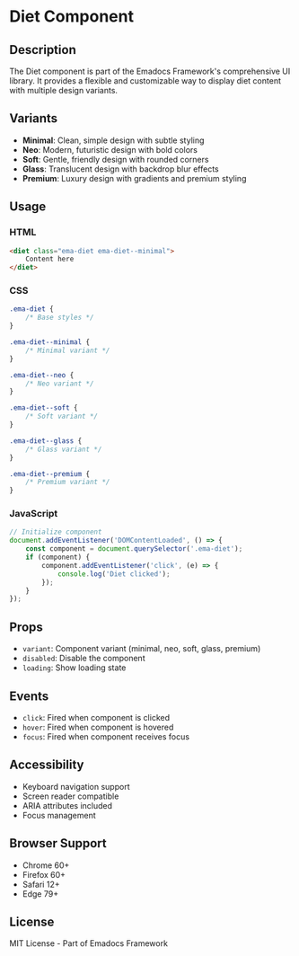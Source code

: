 # Diet Component

## Description
The Diet component is part of the Emadocs Framework's comprehensive UI library. It provides a flexible and customizable way to display diet content with multiple design variants.

## Variants
- **Minimal**: Clean, simple design with subtle styling
- **Neo**: Modern, futuristic design with bold colors
- **Soft**: Gentle, friendly design with rounded corners
- **Glass**: Translucent design with backdrop blur effects
- **Premium**: Luxury design with gradients and premium styling

## Usage

### HTML
```html
<diet class="ema-diet ema-diet--minimal">
    Content here
</diet>
```

### CSS
```css
.ema-diet {
    /* Base styles */
}

.ema-diet--minimal {
    /* Minimal variant */
}

.ema-diet--neo {
    /* Neo variant */
}

.ema-diet--soft {
    /* Soft variant */
}

.ema-diet--glass {
    /* Glass variant */
}

.ema-diet--premium {
    /* Premium variant */
}
```

### JavaScript
```javascript
// Initialize component
document.addEventListener('DOMContentLoaded', () => {
    const component = document.querySelector('.ema-diet');
    if (component) {
        component.addEventListener('click', (e) => {
            console.log('Diet clicked');
        });
    }
});
```

## Props
- `variant`: Component variant (minimal, neo, soft, glass, premium)
- `disabled`: Disable the component
- `loading`: Show loading state

## Events
- `click`: Fired when component is clicked
- `hover`: Fired when component is hovered
- `focus`: Fired when component receives focus

## Accessibility
- Keyboard navigation support
- Screen reader compatible
- ARIA attributes included
- Focus management

## Browser Support
- Chrome 60+
- Firefox 60+
- Safari 12+
- Edge 79+

## License
MIT License - Part of Emadocs Framework
